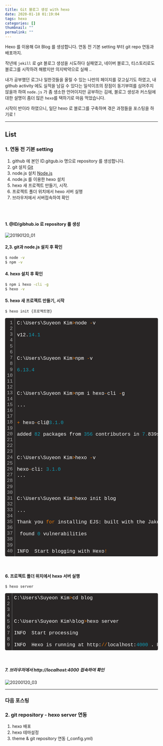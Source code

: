 ```yaml
---
title: Git 블로그 생성 with hexo
date: 2020-01-18 01:19:04
tags: hexo
categories: []
thumbnail: ""
permalink: ""
---
```


Hexo 를 이용해 Git Blog 를 생성합니다.
연동 전 기본 setting 부터 git repo 연동과 배포까지.
<!-- excerpt -->

작년에 `jekill` 로 git 블로그 생성을 시도하다 실패였고,
네이버 블로그, 티스토리로도 블로그를 시작하려 해봤지만 의지박약으로 실패 ..

내가 공부했던 로그나 일한것들을 올릴 수 있는 나만의 페이지를 갖고싶기도 하였고,
내 github activity 에도 실적을 남길 수 있다는 일석이조의 장점이 동기부여를 심어주지 않을까 하여
`node.js` 가 좀 생소한 언어이지만 공부하는 김에,
블로그 생성과 커스텀에 대한 설명이 좀더 많은 `hexo`를 택하기로 마음 먹었습니다.

시작이 반이라 하였으니,
일단 hexo 로 블로그를 구축하며 겪은 과정들을 포스팅을 하기로 !

***

## List
### 1. 연동 전 기본 setting
1. github 에  본인 ID.gitgub.io 명으로 repository 를 생성합니다.
2. git 설치 [Git](https://git-scm.com/book/ko/v2/%EC%8B%9C%EC%9E%91%ED%95%98%EA%B8%B0-Git-%EC%84%A4%EC%B9%98)
3. node.js 설치 [Node.js](https://nodejs.org/ko/download/)
4. node.js 를 이용한 hexo 설치
5. hexo 새 프로젝트 만들기, 시작.
6. 프로젝트 폴더 위치에서 hexo 서버 실행
7. 브라우저에서 서버접속하여 확인

<br/>
<br/>

#### 1. @ID/gibhub.io 로 repository 를 생성
![20190120_01](https://user-images.githubusercontent.com/28856435/72684483-1b3c0080-3b24-11ea-8a3e-cc52ede28df1.jpg)

#### 2,3. git과 node.js 설치 후 확인

``` bash
$ node -v
$ npm -v
```


#### 4. hexo 설치 후 확인

``` bash
$ npm i hexo -cli -g
$ hexo -v
```

#### 5. hexo 새 프로젝트 만들기, 시작

``` bash
$ hexo init {프로젝트명}
```
<div class="colorscripter-code" style="color:#FFFFFF;font-family:Consolas, 'Liberation Mono', Menlo, Courier, monospace !important; position:relative !important;overflow:auto"><table class="colorscripter-code-table" style="margin:0;padding:0;border:none;background-color:#282525;border-radius:4px;" cellspacing="0" cellpadding="0"><tr><td style="padding:6px;border-right:2px solid #4f4f4f"><div style="margin:0;padding:0;word-break:normal;text-align:right;color:#aaa;font-family:Consolas, 'Liberation Mono', Menlo, Courier, monospace !important;line-height:120%"><div style="line-height:120%">1</div><div style="line-height:120%">2</div><div style="line-height:120%">3</div><div style="line-height:120%">4</div><div style="line-height:120%">5</div><div style="line-height:120%">6</div><div style="line-height:120%">7</div><div style="line-height:120%">8</div><div style="line-height:120%">9</div><div style="line-height:120%">10</div><div style="line-height:120%">11</div><div style="line-height:120%">12</div><div style="line-height:120%">13</div><div style="line-height:120%">14</div><div style="line-height:120%">15</div><div style="line-height:120%">16</div><div style="line-height:120%">17</div><div style="line-height:120%">18</div><div style="line-height:120%">19</div><div style="line-height:120%">20</div><div style="line-height:120%">21</div><div style="line-height:120%">22</div><div style="line-height:120%">23</div><div style="line-height:120%">24</div><div style="line-height:120%">25</div><div style="line-height:120%">26</div><div style="line-height:120%">27</div><div style="line-height:120%">28</div><div style="line-height:120%">29</div><div style="line-height:120%">30</div><div style="line-height:120%">31</div><div style="line-height:120%">32</div><div style="line-height:120%">33</div><div style="line-height:120%">34</div><div style="line-height:120%">35</div><div style="line-height:120%">36</div><div style="line-height:120%">37</div><div style="line-height:120%">38</div><div style="line-height:120%">39</div><div style="line-height:120%">40</div></div></td><td style="padding:6px 0;text-align:left"><div style="margin:0;padding:0;color:#FFFFFF;font-family:Consolas, 'Liberation Mono', Menlo, Courier, monospace !important;line-height:120%"><div style="padding:0 6px; white-space:pre; line-height:120%">C:\Users\Suyeon&nbsp;Kim<span style="color:#0086B3"></span><span style="color:#ED7803">&gt;</span>node&nbsp;<span style="color:#0086B3"></span><span style="color:#ED7803">-</span>v</div><div style="padding:0 6px; white-space:pre; line-height:120%">&nbsp;</div><div style="padding:0 6px; white-space:pre; line-height:120%">v12.<span style="color:#0F9FB9">14.</span><span style="color:#0F9FB9">1</span></div><div style="padding:0 6px; white-space:pre; line-height:120%">&nbsp;</div><div style="padding:0 6px; white-space:pre; line-height:120%">&nbsp;</div><div style="padding:0 6px; white-space:pre; line-height:120%">&nbsp;</div><div style="padding:0 6px; white-space:pre; line-height:120%">C:\Users\Suyeon&nbsp;Kim<span style="color:#0086B3"></span><span style="color:#ED7803">&gt;</span>npm&nbsp;<span style="color:#0086B3"></span><span style="color:#ED7803">-</span>v</div><div style="padding:0 6px; white-space:pre; line-height:120%">&nbsp;</div><div style="padding:0 6px; white-space:pre; line-height:120%"><span style="color:#0F9FB9">6.</span><span style="color:#0F9FB9">13.</span><span style="color:#0F9FB9">4</span></div><div style="padding:0 6px; white-space:pre; line-height:120%">&nbsp;</div><div style="padding:0 6px; white-space:pre; line-height:120%">&nbsp;</div><div style="padding:0 6px; white-space:pre; line-height:120%">&nbsp;</div><div style="padding:0 6px; white-space:pre; line-height:120%">C:\Users\Suyeon&nbsp;Kim<span style="color:#0086B3"></span><span style="color:#ED7803">&gt;</span>npm&nbsp;i&nbsp;hexo<span style="color:#0086B3"></span><span style="color:#ED7803">-</span>cli&nbsp;<span style="color:#0086B3"></span><span style="color:#ED7803">-</span>g</div><div style="padding:0 6px; white-space:pre; line-height:120%">&nbsp;</div><div style="padding:0 6px; white-space:pre; line-height:120%">...</div><div style="padding:0 6px; white-space:pre; line-height:120%">&nbsp;</div><div style="padding:0 6px; white-space:pre; line-height:120%">&nbsp;</div><div style="padding:0 6px; white-space:pre; line-height:120%"><span style="color:#0086B3"></span><span style="color:#ED7803">+</span>&nbsp;hexo<span style="color:#0086B3"></span><span style="color:#ED7803">-</span>cli@<span style="color:#0F9FB9">3.</span><span style="color:#0F9FB9">1.</span><span style="color:#0F9FB9">0</span></div><div style="padding:0 6px; white-space:pre; line-height:120%">&nbsp;</div><div style="padding:0 6px; white-space:pre; line-height:120%">added&nbsp;<span style="color:#0F9FB9">82</span>&nbsp;packages&nbsp;from&nbsp;<span style="color:#0F9FB9">356</span>&nbsp;contributors&nbsp;in&nbsp;<span style="color:#0F9FB9">7.</span>839s</div><div style="padding:0 6px; white-space:pre; line-height:120%">&nbsp;</div><div style="padding:0 6px; white-space:pre; line-height:120%">&nbsp;</div><div style="padding:0 6px; white-space:pre; line-height:120%">&nbsp;</div><div style="padding:0 6px; white-space:pre; line-height:120%">C:\Users\Suyeon&nbsp;Kim<span style="color:#0086B3"></span><span style="color:#ED7803">&gt;</span>hexo&nbsp;<span style="color:#0086B3"></span><span style="color:#ED7803">-</span>v</div><div style="padding:0 6px; white-space:pre; line-height:120%">&nbsp;</div><div style="padding:0 6px; white-space:pre; line-height:120%">hexo<span style="color:#0086B3"></span><span style="color:#ED7803">-</span>cli:&nbsp;<span style="color:#0F9FB9">3.</span><span style="color:#0F9FB9">1.</span><span style="color:#0F9FB9">0</span></div><div style="padding:0 6px; white-space:pre; line-height:120%">...</div><div style="padding:0 6px; white-space:pre; line-height:120%">&nbsp;</div><div style="padding:0 6px; white-space:pre; line-height:120%">&nbsp;</div><div style="padding:0 6px; white-space:pre; line-height:120%">&nbsp;</div><div style="padding:0 6px; white-space:pre; line-height:120%">C:\Users\Suyeon&nbsp;Kim<span style="color:#0086B3"></span><span style="color:#ED7803">&gt;</span>hexo&nbsp;init&nbsp;blog</div><div style="padding:0 6px; white-space:pre; line-height:120%">&nbsp;</div><div style="padding:0 6px; white-space:pre; line-height:120%">...&nbsp;</div><div style="padding:0 6px; white-space:pre; line-height:120%">&nbsp;</div><div style="padding:0 6px; white-space:pre; line-height:120%">Thank&nbsp;you&nbsp;<span style="color:#ED7803">for</span>&nbsp;installing&nbsp;EJS:&nbsp;built&nbsp;with&nbsp;the&nbsp;Jake&nbsp;JavaScript&nbsp;build&nbsp;tool&nbsp;(https:<span style="color:#0086B3"></span><span style="color:#ED7803">/</span><span style="color:#0086B3"></span><span style="color:#ED7803">/</span>jakejs.com<span style="color:#0086B3"></span><span style="color:#ED7803">/</span>)</div><div style="padding:0 6px; white-space:pre; line-height:120%">&nbsp;</div><div style="padding:0 6px; white-space:pre; line-height:120%">&nbsp;found&nbsp;<span style="color:#0F9FB9">0</span>&nbsp;vulnerabilities</div><div style="padding:0 6px; white-space:pre; line-height:120%">&nbsp;</div><div style="padding:0 6px; white-space:pre; line-height:120%">&nbsp;</div><div style="padding:0 6px; white-space:pre; line-height:120%">INFO&nbsp;&nbsp;Start&nbsp;blogging&nbsp;with&nbsp;Hexo<span style="color:#0086B3"></span><span style="color:#ED7803">!</span></div></div><div style="text-align:right;margin-top:-13px;margin-right:5px;font-size:9px;font-style:italic"><a href="http://colorscripter.com/info#e" target="_blank" style="color:#4f4f4ftext-decoration:none">Colored by Color Scripter</a></div></td><td style="vertical-align:bottom;padding:0 2px 4px 0"><a href="http://colorscripter.com/info#e" target="_blank" style="text-decoration:none;color:white"><span style="font-size:9px;word-break:normal;background-color:#4f4f4f;color:white;border-radius:10px;padding:1px">cs</span></a></td></tr></table></div>

<br/>
<br/>

#### 6. 프로젝트 폴더 위치에서 hexo 서버 실행
``` bash
$ hexo server
```


<div class="colorscripter-code" style="color:#FFFFFF;font-family:Consolas, 'Liberation Mono', Menlo, Courier, monospace !important; position:relative !important;overflow:auto"><table class="colorscripter-code-table" style="margin:0;padding:0;border:none;background-color:#282525;border-radius:4px;" cellspacing="0" cellpadding="0"><tr><td style="padding:6px;border-right:2px solid #4f4f4f"><div style="margin:0;padding:0;word-break:normal;text-align:right;color:#aaa;font-family:Consolas, 'Liberation Mono', Menlo, Courier, monospace !important;line-height:120%"><div style="line-height:120%">1</div><div style="line-height:120%">2</div><div style="line-height:120%">3</div><div style="line-height:120%">4</div><div style="line-height:120%">5</div><div style="line-height:120%">6</div><div style="line-height:120%">7</div><div style="line-height:120%">8</div><div style="line-height:120%">9</div></div></td><td style="padding:6px 0;text-align:left"><div style="margin:0;padding:0;color:#FFFFFF;font-family:Consolas, 'Liberation Mono', Menlo, Courier, monospace !important;line-height:120%"><div style="padding:0 6px; white-space:pre; line-height:120%">C:\Users\Suyeon&nbsp;Kim<span style="color:#0086B3"></span><span style="color:#ED7803">&gt;</span>cd&nbsp;blog</div><div style="padding:0 6px; white-space:pre; line-height:120%">&nbsp;</div><div style="padding:0 6px; white-space:pre; line-height:120%">&nbsp;</div><div style="padding:0 6px; white-space:pre; line-height:120%">&nbsp;</div><div style="padding:0 6px; white-space:pre; line-height:120%">C:\Users\Suyeon&nbsp;Kim\blog<span style="color:#0086B3"></span><span style="color:#ED7803">&gt;</span>hexo&nbsp;server</div><div style="padding:0 6px; white-space:pre; line-height:120%">&nbsp;</div><div style="padding:0 6px; white-space:pre; line-height:120%">INFO&nbsp;&nbsp;Start&nbsp;processing</div><div style="padding:0 6px; white-space:pre; line-height:120%">&nbsp;</div><div style="padding:0 6px; white-space:pre; line-height:120%">INFO&nbsp;&nbsp;Hexo&nbsp;is&nbsp;running&nbsp;at&nbsp;http:<span style="color:#0086B3"></span><span style="color:#ED7803">/</span><span style="color:#0086B3"></span><span style="color:#ED7803">/</span>localhost:<span style="color:#0F9FB9">4000</span>&nbsp;.&nbsp;Press&nbsp;Ctrl<span style="color:#0086B3"></span><span style="color:#ED7803">+</span>C&nbsp;to&nbsp;stop.</div></div></td><td style="vertical-align:bottom;padding:0 2px 4px 0"><a href="http://colorscripter.com/info#e" target="_blank" style="text-decoration:none;color:white"><span style="font-size:9px;word-break:normal;background-color:#4f4f4f;color:white;border-radius:10px;padding:1px">cs</span></a></td></tr></table></div>

<br/>
<br/>

##### 7. 브라우저에서 http://localhost:4000 접속하여 확인

![20200120_03](https://user-images.githubusercontent.com/28856435/72684672-ff395e80-3b25-11ea-9d04-2a25e1759c3c.jpg)

***

### 다음 포스팅
### 2. git repository - hexo server 연동
1. hexo 배포
2. hexo 테마설정
3. theme & git repository 연동 (_config.yml)